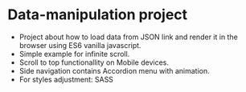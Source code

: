 # Data-manipulation project

- Project about how to load data from JSON link and render it in the browser using ES6 vanilla javascript.
- Simple example for infinite scroll.
- Scroll to top functionallity on Mobile devices.
- Side navigation contains Accordion menu with animation.
- For styles adjustment: SASS
